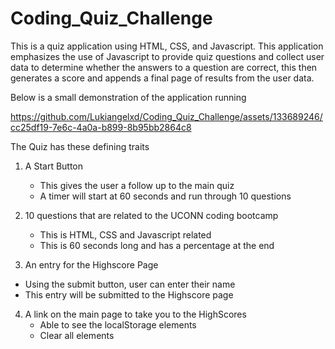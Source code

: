 # Coding_Quiz_Challenge

This is a quiz application using HTML, CSS, and Javascript. This application emphasizes the use of Javascript to provide quiz questions and collect user data to determine whether the answers to a question are correct, this then generates a score and appends a final page of results from the user data.

Below is a small demonstration of the application running


https://github.com/Lukiangelxd/Coding_Quiz_Challenge/assets/133689246/cc25df19-7e6c-4a0a-b899-8b95bb2864c8


The Quiz has these defining traits
1. A Start Button
   - This gives the user a follow up to the main quiz
   - A timer will start at 60 seconds and run through 10 questions
  
2. 10 questions that are related to the UCONN coding bootcamp
   - This is HTML, CSS and Javascript related
   - This is 60 seconds long and has a percentage at the end
     
4.  An entry for the Highscore Page
   - Using the submit button, user can enter their name
   - This entry will be submitted to the Highscore page
  
4. A link on the main page to take you to the HighScores
   - Able to see the localStorage elements
   - Clear all elements 
